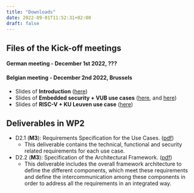 ```yaml
---
title: "Downloads"
date: 2022-09-01T11:52:31+02:00
draft: false
---
```


## Files of the Kick-off meetings

#### German meeting - December 1st 2022, ???

#### Belgian meeting - December 2nd 2022, Brussels

* Slides of **Introduction** ([here](https://drive.google.com/file/d/1dc_cWKdA-Nl8pu2CZh9jd3t6mTmb6Ee_/view?usp=sharing))
* Slides of **Embedded security + VUB use cases** ([here](https://drive.google.com/file/d/1bR_2ccLJKqk6At2k24mZJ5h0xkT8KQxw/view?usp=sharing), and [here](https://drive.google.com/file/d/1lLBSLq3RFJHH_QTMVKcr5lxZY7ABcSsj/view?usp=sharing))
* Slides of **RISC-V + KU Leuven use case** ([here](https://drive.google.com/file/d/1nRFGxTXrDSFfqcF61XHlo8_lX40RcPXz/view?usp=sharing))

## Deliverables in WP2

* D2.1 (**M3**): Requirements Specification for the Use Cases. ([pdf]([here](/files/D2.1.pdf)))
  * This deliverable contains the technical, functional and security related requirements for each use case. 
* D2.2 (**M3**): Specification of the Architectural Framework. ([pdf]([here](/files/D2.2.pdf)))
  * This deliverable includes the overall framework architecture to define the different components, which meet these requirements and define the intercommunication among these components in order to address all the requirements in an integrated way.